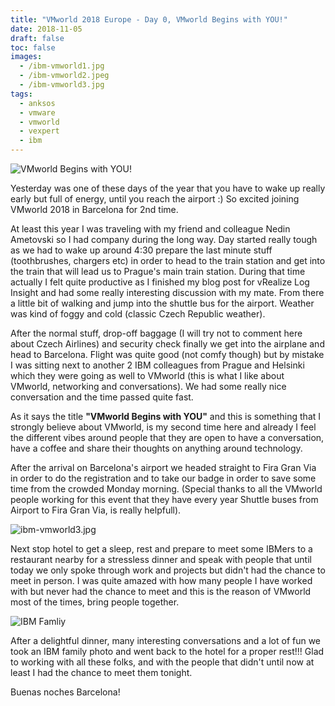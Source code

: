 ```yaml
---
title: "VMworld 2018 Europe - Day 0, VMworld Begins with YOU!"
date: 2018-11-05
draft: false
toc: false
images:
  - /ibm-vmworld1.jpg
  - /ibm-vmworld2.jpeg
  - /ibm-vmworld3.jpg
tags:
  - anksos
  - vmware
  - vmworld
  - vexpert
  - ibm
---
```


![VMworld Begins with YOU!](/ibm-vmworld2.jpeg)

Yesterday was one of these days of the year that you have to wake up really early but full of energy, until you reach the airport :) So excited joining VMworld 2018 in Barcelona for 2nd time.

At least this year I was traveling with my friend and colleague Nedin Ametovski so I had company during the long way. Day started really tough as we had to wake up around 4:30 prepare the last minute stuff (toothbrushes, chargers etc) in order to head to the train station and get into the train that will lead us to Prague's main train station. During that time actually I felt quite productive as I finished my blog post for vRealize Log Insight and had some really interesting discussion with my mate. From there a little bit of walking and jump into the shuttle bus for the airport. Weather was kind of foggy and cold (classic Czech Republic weather).

After the normal stuff, drop-off baggage (I will try not to comment here about Czech Airlines) and security check finally we get into the airplane and head to Barcelona. Flight was quite good (not comfy though) but by mistake I was sitting next to another 2 IBM colleagues from Prague and Helsinki which they were going as well to VMworld (this is what I like about VMworld, networking and conversations). We had some really nice conversation and the time passed quite fast.

As it says the title **"VMworld Begins with YOU"** and this is something that I strongly believe about VMworld, is my second time here and already I feel the different vibes around people that they are open to have a conversation, have a coffee and share their thoughts on anything around technology.

After the arrival on Barcelona's airport we headed straight to Fira Gran Via in order to do the registration and to take our badge in order to save some time from the crowded Monday morning. (Special thanks to all the VMworld people working for this event that they have every year Shuttle buses from Airport to Fira Gran Via, is really helpfull).

![ibm-vmworld3.jpg](/ibm-vmworld3.jpg)

Next stop hotel to get a sleep, rest and prepare to meet some IBMers to a restaurant nearby for a stressless dinner and speak with people that until today we only spoke through work and projects but didn't had the chance to meet in person. I was quite amazed with how many people I have worked with but never had the chance to meet and this is the reason of VMworld most of the times, bring people together.

![IBM Famliy](/ibm-vmworld1.jpg)

After a delightful dinner, many interesting conversations and a lot of fun we took an IBM family photo and went back to the hotel for a proper rest!!! Glad to working with all these folks, and with the people that didn't until now at least I had the chance to meet them tonight.

Buenas noches Barcelona!
